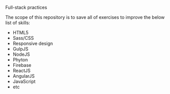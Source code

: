 Full-stack practices

The scope of this repository is to save all of exercises to improve the below list of skills:

- HTML5
- Sass/CSS
- Responsive design
- GulpJS
- NodeJS
- Phyton
- Firebase
- ReactJS
- AngularJS
- JavaScript
- etc

